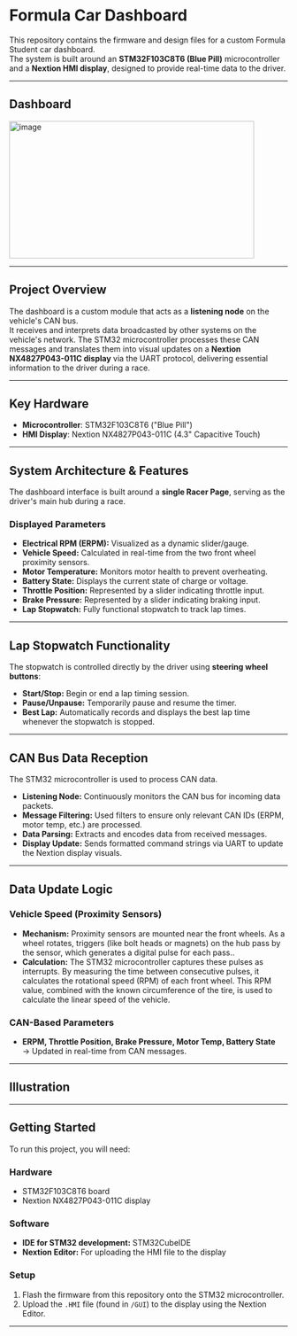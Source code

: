 # Formula Car Dashboard

This repository contains the firmware and design files for a custom Formula Student car dashboard.  
The system is built around an **STM32F103C8T6 (Blue Pill)** microcontroller and a **Nextion HMI display**, designed to provide real-time data to the driver.

---

## Dashboard

<img width="443" height="248" alt="image" src="https://github.com/user-attachments/assets/aa8bcdd1-40d6-4e90-99b1-3f517eaf8cf5" />

---

## Project Overview
The dashboard is a custom module that acts as a **listening node** on the vehicle's CAN bus.  
It receives and interprets data broadcasted by other systems on the vehicle's network. The STM32 microcontroller processes these CAN messages and translates them into visual updates on a **Nextion NX4827P043-011C display** via the UART protocol, delivering essential information to the driver during a race.

---

## Key Hardware
- **Microcontroller**: STM32F103C8T6 ("Blue Pill")  
- **HMI Display**: Nextion NX4827P043-011C (4.3" Capacitive Touch)

---

## System Architecture & Features
The dashboard interface is built around a **single Racer Page**, serving as the driver's main hub during a race.

### Displayed Parameters
- **Electrical RPM (ERPM):** Visualized as a dynamic slider/gauge.  
- **Vehicle Speed:** Calculated in real-time from the two front wheel proximity sensors.  
- **Motor Temperature:** Monitors motor health to prevent overheating.  
- **Battery State:** Displays the current state of charge or voltage.  
- **Throttle Position:** Represented by a slider indicating throttle input.  
- **Brake Pressure:** Represented by a slider indicating braking input.  
- **Lap Stopwatch:** Fully functional stopwatch to track lap times.  

---

## Lap Stopwatch Functionality
The stopwatch is controlled directly by the driver using **steering wheel buttons**:

- **Start/Stop:** Begin or end a lap timing session.  
- **Pause/Unpause:** Temporarily pause and resume the timer.  
- **Best Lap:** Automatically records and displays the best lap time whenever the stopwatch is stopped.  

---

## CAN Bus Data Reception
The STM32 microcontroller is used to process CAN data.

- **Listening Node:** Continuously monitors the CAN bus for incoming data packets.  
- **Message Filtering:** Used filters to ensure only relevant CAN IDs (ERPM, motor temp, etc.) are processed.  
- **Data Parsing:** Extracts and encodes data from received messages.  
- **Display Update:** Sends formatted command strings via UART to update the Nextion display visuals.  

---

## Data Update Logic
### Vehicle Speed (Proximity Sensors)
- **Mechanism:** Proximity sensors are mounted near the front wheels. As a wheel rotates, triggers (like bolt heads or magnets) on the hub pass by the sensor, which generates a digital pulse for each pass..  
- **Calculation:** The STM32 microcontroller captures these pulses as interrupts. By measuring the time between consecutive pulses, it calculates the rotational speed (RPM) of each front wheel. This RPM value, combined with the known circumference of the tire, is used to calculate the linear speed of the vehicle.  

### CAN-Based Parameters
- **ERPM, Throttle Position, Brake Pressure, Motor Temp, Battery State**  
  → Updated in real-time from CAN messages.  

---

## Illustration

---

## Getting Started
To run this project, you will need:

### Hardware
- STM32F103C8T6 board  
- Nextion NX4827P043-011C display  

### Software
- **IDE for STM32 development:** STM32CubeIDE  
- **Nextion Editor:** For uploading the HMI file to the display  

### Setup
1. Flash the firmware from this repository onto the STM32 microcontroller.  
2. Upload the `.HMI` file (found in `/GUI`) to the display using the Nextion Editor.  

---
